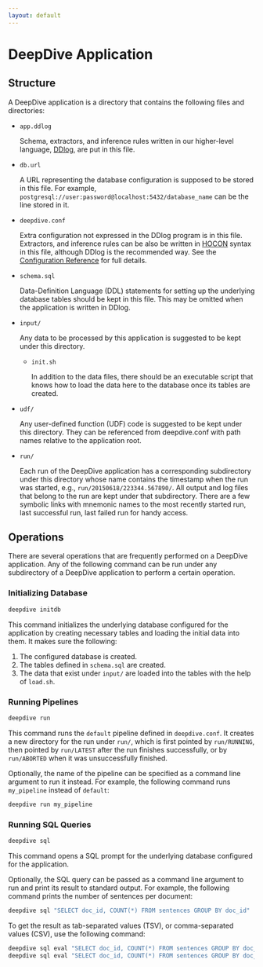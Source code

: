 ```yaml
---
layout: default
---
```


# DeepDive Application

## Structure

A DeepDive application is a directory that contains the following files and directories:

* `app.ddlog`

    Schema, extractors, and inference rules written in our higher-level language, [DDlog][], are put in this file.

* `db.url`

    A URL representing the database configuration is supposed to be stored in this file.
    For example, `postgresql://user:password@localhost:5432/database_name` can be the line stored in it.

* `deepdive.conf`

    Extra configuration not expressed in the DDlog program is in this file.
    Extractors, and inference rules can be also be written in [HOCON][] syntax in this file, although DDlog is the recommended way.
    See the [Configuration Reference](http://deepdive.stanford.edu/doc/basics/configuration.html) for full details.

* `schema.sql`

    Data-Definition Language (DDL) statements for setting up the underlying database tables should be kept in this file.
    This may be omitted when the application is written in DDlog.

* `input/`

    Any data to be processed by this application is suggested to be kept under this directory.

    * `init.sh`

        In addition to the data files, there should be an executable script that knows how to load the data here to the database once its tables are created.

* `udf/`

    Any user-defined function (UDF) code is suggested to be kept under this directory.
    They can be referenced from deepdive.conf with path names relative to the application root.

* `run/`

    Each run of the DeepDive application has a corresponding subdirectory under this directory whose name contains the timestamp when the run was started, e.g., `run/20150618/223344.567890/`.
    All output and log files that belong to the run are kept under that subdirectory.
    There are a few symbolic links with mnemonic names to the most recently started run, last successful run, last failed run for handy access.

[DDlog]: ../basics/ddlog.html
[HOCON]: https://github.com/typesafehub/config/blob/master/HOCON.md#readme "Human Optimized Configuration Object Notation"


## Operations

There are several operations that are frequently performed on a DeepDive application.
Any of the following command can be run under any subdirectory of a DeepDive application to perform a certain operation.

### Initializing Database

```bash
deepdive initdb
```

This command initializes the underlying database configured for the application by creating necessary tables and loading the initial data into them.
It makes sure the following:

1. The configured database is created.
2. The tables defined in `schema.sql` are created.
3. The data that exist under `input/` are loaded into the tables with the help of `load.sh`.


### Running Pipelines

```bash
deepdive run
```

This command runs the `default` pipeline defined in `deepdive.conf`.
It creates a new directory for the run under `run/`, which is first pointed by `run/RUNNING`, then pointed by `run/LATEST` after the run finishes successfully, or by `run/ABORTED` when it was unsuccessfully finished.

Optionally, the name of the pipeline can be specified as a command line argument to run it instead.
For example, the following command runs `my_pipeline` instead of `default`:

```bash
deepdive run my_pipeline
```


### Running SQL Queries

```bash
deepdive sql
```

This command opens a SQL prompt for the underlying database configured for the application.

Optionally, the SQL query can be passed as a command line argument to run and print its result to standard output.
For example, the following command prints the number of sentences per document:

```bash
deepdive sql "SELECT doc_id, COUNT(*) FROM sentences GROUP BY doc_id"
```

To get the result as tab-separated values (TSV), or comma-separated values (CSV), use the following command:
```bash
deepdive sql eval "SELECT doc_id, COUNT(*) FROM sentences GROUP BY doc_id" format=tsv
deepdive sql eval "SELECT doc_id, COUNT(*) FROM sentences GROUP BY doc_id" format=csv header=1
```
